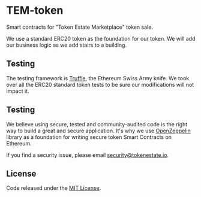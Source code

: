 # TEM-token
Smart contracts for "Token Estate Marketplace" token sale.

We use a standard ERC20 token as the foundation for our token. We will add our business logic as we add stairs to a building.

## Testing
The testing framework is [Truffle](http://truffleframework.com/), the Ethereum Swiss Army knife. We took over all the ERC20 standard token tests to be sure our modifications will not impact it. 

## Testing
We believe using secure, tested and community-audited code is the right way to build a great and secure application. It's why we use [OpenZeppelin](https://github.com/OpenZeppelin/zeppelin-solidity) library as a foundation for writing secure token Smart Contracts on Ethereum.

If you find a security issue, please email security@tokenestate.io.

## License
Code released under the [MIT License](./LICENSE).
